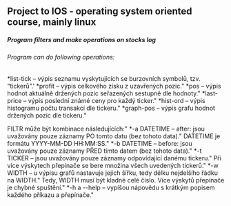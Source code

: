 ## Project to IOS - operating system oriented course, mainly linux
##### Program filters and make operations on stocks log
###### Program can do following operations: 
*list-tick   – výpis seznamu vyskytujících se burzovních symbolů, tzv. “tickerů”.'
*profit      – výpis celkového zisku z uzavřených pozic."
*pos         – výpis hodnot aktuálně držených pozic seřazených sestupně dle hodnoty."
*last-price  – výpis poslední známé ceny pro každý ticker."
*hist-ord    – výpis histogramu počtu transakcí dle tickeru."
*graph-pos   – výpis grafu hodnot držených pozic dle tickeru."

 FILTR může být kombinace následujících:"
*-a DATETIME – after: jsou uvažovány pouze záznamy PO tomto datu (bez tohoto data)."
               DATETIME je formátu YYYY-MM-DD HH:MM:SS."
*-b DATETIME – before: jsou uvažovány pouze záznamy PŘED tímto datem (bez tohoto data)."
*-t TICKER   – jsou uvažovány pouze záznamy odpovídající danému tickeru."
               Při více výskytech přepínače se bere množina všech uvedených tickerů."
*-w WIDTH    – u výpisu grafů nastavuje jejich šířku, tedy délku nejdelšího řádku na WIDTH."
               Tedy, WIDTH musí být kladné celé číslo. Více výskytů přepínače je chybné spuštění."
*-h a --help – vypíšou nápovědu s krátkým popisem každého příkazu a přepínače."
